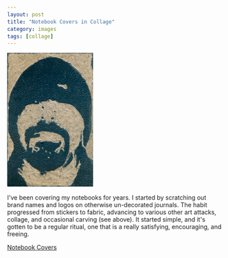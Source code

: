 ```yaml
---
layout: post
title: "Notebook Covers in Collage"
category: images
tags: [collage]
---
```

[![Notebooks](/assets/06fall_front.jpg)](http://imby.net/images/galleries/collage-covers/)

I've been covering my notebooks for years. I started by scratching out brand names and logos on otherwise un-decorated journals. The habit progressed from stickers to fabric, advancing to various other art attacks, collage, and occasional carving (see above). It started simple, and it's gotten to be a regular ritual, one that is a really satisfying, encouraging, and freeing. 

<a href="http://imby.net/images/galleries/collage-covers/" target="_blank">Notebook Covers</a>
